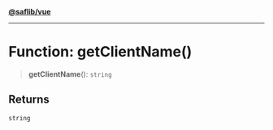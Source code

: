 [**@saflib/vue**](../index.md)

---

# Function: getClientName()

> **getClientName**(): `string`

## Returns

`string`

